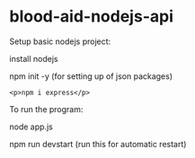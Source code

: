 # blood-aid-nodejs-api

<p>Setup basic nodejs project:</p>
    <p>install nodejs</p>
   <p> npm init -y (for setting up of json packages)</p>
    
    <p>npm i express</p>
    



<p>To run the program:</p>
   <p>node app.js </p> 
    <p>npm run devstart (run this for automatic restart)</p>
